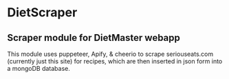 # DietScraper
## Scraper module for DietMaster webapp
This module uses puppeteer, Apify, & cheerio to scrape seriouseats.com (currently just this site) for recipes, which are then inserted in json form into a mongoDB database.